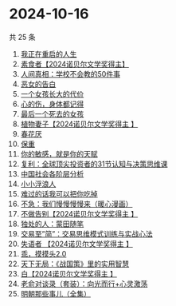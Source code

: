 # 2024-10-16

共 25 条

<!-- BEGIN WEREAD -->
<!-- 最后更新时间 2024-10-16 14:01:26 +0800 -->
1. [我正在重启的人生](https://weread.qq.com/web/bookDetail/19232860813ab943ag0112b4)
1. [素食者【2024诺贝尔文学奖得主】](https://weread.qq.com/web/bookDetail/2ff32410726da6902ff40f0)
1. [人间真相：学校不会教的50件事](https://weread.qq.com/web/bookDetail/496329f0813ab93c7g0109c4)
1. [恶女的告白](https://weread.qq.com/web/bookDetail/72b32170813ab945bg017ab8)
1. [一个女孩长大的代价](https://weread.qq.com/web/bookDetail/1ec32a00813ab943dg01681b)
1. [心的伤，身体都记得](https://weread.qq.com/web/bookDetail/c2a32bd0813ab8ee8g011b58)
1. [最后一个死去的女孩](https://weread.qq.com/web/bookDetail/fce32e50813ab944bg013e30)
1. [植物妻子【2024诺贝尔文学奖得主 】](https://weread.qq.com/web/bookDetail/93932ba0813ab7ab7g010a1e)
1. [春花厌](https://weread.qq.com/web/bookDetail/01d32e407166f41b01de7ed)
1. [保重](https://weread.qq.com/web/bookDetail/35a32880813ab7295g0177de)
1. [你的敏感，就是你的天赋](https://weread.qq.com/web/bookDetail/9a732e40813ab71b8g013273)
1. [复利：全球顶尖投资者的31节认知与决策思维课](https://weread.qq.com/web/bookDetail/f7d32730813ab9423g0162bb)
1. [中国社会各阶层分析](https://weread.qq.com/web/bookDetail/085326e0728b493c085ade1)
1. [小小浮浪人](https://weread.qq.com/web/bookDetail/ebd325b0813ab8e3fg015c07)
1. [难过的话我可以把你吃掉](https://weread.qq.com/web/bookDetail/ddd32c60813ab92f5g019017)
1. [不急：我们慢慢慢慢来（暖心漫画）](https://weread.qq.com/web/bookDetail/fab328c0813ab9262g012b85)
1. [不做告别【2024诺贝尔文学奖得主 】](https://weread.qq.com/web/bookDetail/b4b32c10813ab86b4g017f93)
1. [独处的人：蒙田随笔](https://weread.qq.com/web/bookDetail/70b32a20813ab911bg014812)
1. [交易至”简”：交易思维模式训练与实战心法](https://weread.qq.com/web/bookDetail/44f32fc0813ab844ag01741f)
1. [失语者 【2024诺贝尔文学奖得主 】](https://weread.qq.com/web/bookDetail/abc32760813ab83bbg019126)
1. [乖，摸摸头2.0](https://weread.qq.com/web/bookDetail/a5d32ea0719de3d9a5dd8e9)
1. [天下无局：《战国策》里的实用智慧](https://weread.qq.com/web/bookDetail/50c32940813ab92b4g0171a0)
1. [白【2024诺贝尔文学奖得主 】](https://weread.qq.com/web/bookDetail/a34322d0813ab71f5g0140b5)
1. [老俞对谈录（套装）：向光而行+心灵激荡](https://weread.qq.com/web/bookDetail/41f321f0813ab80deg015143)
1. [明朝那些事儿（全集）](https://weread.qq.com/web/bookDetail/a57325c05c8ed3a57224187)
<!-- END WEREAD -->